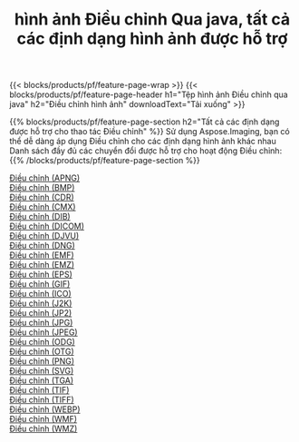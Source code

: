 ﻿---
title: hình ảnh Điều chỉnh Qua java, tất cả các định dạng hình ảnh được hỗ trợ 
weight: 3920
url: /vi/java/adjust 
lang: vi
langdirlevel: 2
locales: zh-hans,ja,it,ru,de,es,fr,nl,id,lt,pl,pt,vi,tr,ko,zh-hant,ar,hi,th,sv,cs,uk,he
description: Sử dụng Aspose.Imaging, bạn có thể dễ dàng Điều chỉnh hình ảnh qua java
---

{{< blocks/products/pf/feature-page-wrap >}}
{{< blocks/products/pf/feature-page-header h1="Tệp hình ảnh Điều chỉnh qua java" h2="Điều chỉnh hình ảnh" downloadText="Tải xuống" >}}


{{% blocks/products/pf/feature-page-section  h2="Tất cả các định dạng được hỗ trợ cho thao tác Điều chỉnh" %}}
Sử dụng Aspose.Imaging, bạn có thể dễ dàng áp dụng Điều chỉnh cho các định dạng hình ảnh khác nhau
<br/>
Danh sách đầy đủ các chuyển đổi được hỗ trợ cho hoạt động Điều chỉnh:
{{% /blocks/products/pf/feature-page-section %}}
<div class="container-fluid productfamilypage bg-gray">
    <div class="convertypes bg-gray agp-content section">
        <div class="container">
		<div class="row other-converters">
		    <div class='col-md-2 other-converter remove-lp remove-rp'><a href="/imaging/vi/java/adjust/apng" >Điều chỉnh (APNG)</a></div><div class='col-md-2 other-converter remove-lp remove-rp'><a href="/imaging/vi/java/adjust/bmp" >Điều chỉnh (BMP)</a></div><div class='col-md-2 other-converter remove-lp remove-rp'><a href="/imaging/vi/java/adjust/cdr" >Điều chỉnh (CDR)</a></div><div class='col-md-2 other-converter remove-lp remove-rp'><a href="/imaging/vi/java/adjust/cmx" >Điều chỉnh (CMX)</a></div><div class='col-md-2 other-converter remove-lp remove-rp'><a href="/imaging/vi/java/adjust/dib" >Điều chỉnh (DIB)</a></div><div class='col-md-2 other-converter remove-lp remove-rp'><a href="/imaging/vi/java/adjust/dicom" >Điều chỉnh (DICOM)</a></div><div class='col-md-2 other-converter remove-lp remove-rp'><a href="/imaging/vi/java/adjust/djvu" >Điều chỉnh (DJVU)</a></div><div class='col-md-2 other-converter remove-lp remove-rp'><a href="/imaging/vi/java/adjust/dng" >Điều chỉnh (DNG)</a></div><div class='col-md-2 other-converter remove-lp remove-rp'><a href="/imaging/vi/java/adjust/emf" >Điều chỉnh (EMF)</a></div><div class='col-md-2 other-converter remove-lp remove-rp'><a href="/imaging/vi/java/adjust/emz" >Điều chỉnh (EMZ)</a></div><div class='col-md-2 other-converter remove-lp remove-rp'><a href="/imaging/vi/java/adjust/eps" >Điều chỉnh (EPS)</a></div><div class='col-md-2 other-converter remove-lp remove-rp'><a href="/imaging/vi/java/adjust/gif" >Điều chỉnh (GIF)</a></div><div class='col-md-2 other-converter remove-lp remove-rp'><a href="/imaging/vi/java/adjust/ico" >Điều chỉnh (ICO)</a></div><div class='col-md-2 other-converter remove-lp remove-rp'><a href="/imaging/vi/java/adjust/j2k" >Điều chỉnh (J2K)</a></div><div class='col-md-2 other-converter remove-lp remove-rp'><a href="/imaging/vi/java/adjust/jp2" >Điều chỉnh (JP2)</a></div><div class='col-md-2 other-converter remove-lp remove-rp'><a href="/imaging/vi/java/adjust/jpg" >Điều chỉnh (JPG)</a></div><div class='col-md-2 other-converter remove-lp remove-rp'><a href="/imaging/vi/java/adjust/jpeg" >Điều chỉnh (JPEG)</a></div><div class='col-md-2 other-converter remove-lp remove-rp'><a href="/imaging/vi/java/adjust/odg" >Điều chỉnh (ODG)</a></div><div class='col-md-2 other-converter remove-lp remove-rp'><a href="/imaging/vi/java/adjust/otg" >Điều chỉnh (OTG)</a></div><div class='col-md-2 other-converter remove-lp remove-rp'><a href="/imaging/vi/java/adjust/png" >Điều chỉnh (PNG)</a></div><div class='col-md-2 other-converter remove-lp remove-rp'><a href="/imaging/vi/java/adjust/svg" >Điều chỉnh (SVG)</a></div><div class='col-md-2 other-converter remove-lp remove-rp'><a href="/imaging/vi/java/adjust/tga" >Điều chỉnh (TGA)</a></div><div class='col-md-2 other-converter remove-lp remove-rp'><a href="/imaging/vi/java/adjust/tif" >Điều chỉnh (TIF)</a></div><div class='col-md-2 other-converter remove-lp remove-rp'><a href="/imaging/vi/java/adjust/tiff" >Điều chỉnh (TIFF)</a></div><div class='col-md-2 other-converter remove-lp remove-rp'><a href="/imaging/vi/java/adjust/webp" >Điều chỉnh (WEBP)</a></div><div class='col-md-2 other-converter remove-lp remove-rp'><a href="/imaging/vi/java/adjust/wmf" >Điều chỉnh (WMF)</a></div><div class='col-md-2 other-converter remove-lp remove-rp'><a href="/imaging/vi/java/adjust/wmz" >Điều chỉnh (WMZ)</a></div>
                </div>
        </div>
    </div>
</div>
<br/>
